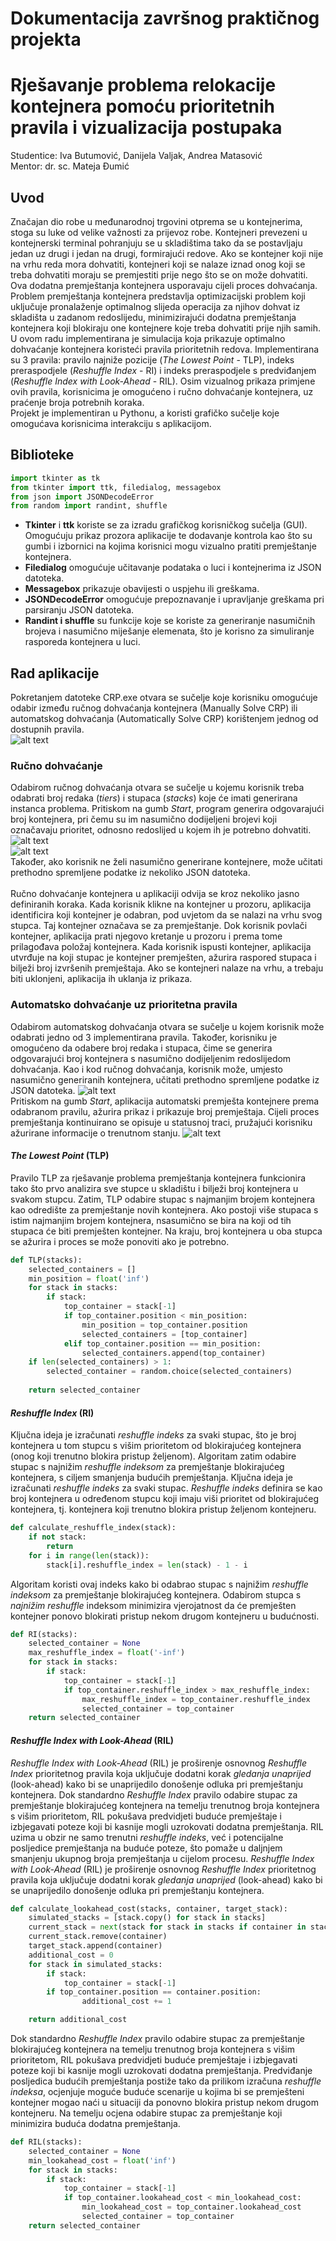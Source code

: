 # Dokumentacija završnog praktičnog projekta
# Rješavanje problema relokacije kontejnera pomoću prioritetnih pravila i vizualizacija postupaka
Studentice: Iva Butumović, Danijela Valjak, Andrea Matasović <br/>
Mentor: dr. sc. Mateja Đumić <br/>
## Uvod
Značajan dio robe u međunarodnoj trgovini otprema se u kontejnerima, stoga su luke od velike važnosti za prijevoz robe. Kontejneri prevezeni u kontejnerski terminal pohranjuju se u skladištima tako da se postavljaju jedan uz drugi i jedan na drugi, formirajući redove.
Ako se kontejner koji nije na vrhu reda mora dohvatiti, kontejneri koji se nalaze iznad onog koji se treba dohvatiti moraju se premjestiti prije nego što se on može dohvatiti. Ova dodatna premještanja kontejnera usporavaju cijeli proces dohvaćanja.
Problem premještanja kontejnera predstavlja optimizacijski problem koji uključuje
pronalaženje optimalnog slijeda operacija za njihov dohvat iz skladišta u zadanom
redoslijedu, minimizirajući dodatna premještanja kontejnera koji blokiraju one kontejnere koje treba dohvatiti prije njih samih.
U ovom radu implementirana je simulacija koja prikazuje optimalno dohvaćanje kontejnera
koristeći pravila prioritetnih redova. Implementirana su 3 pravila: pravilo najniže pozicije (*The Lowest Point* - TLP), indeks preraspodjele (*Reshuffle Index* - RI) i indeks preraspodjele s predviđanjem (*Reshuffle Index with Look-Ahead* - RIL). Osim vizualnog prikaza primjene ovih pravila, korisnicima je omogućeno i ručno dohvaćanje kontejnera, uz praćenje broja
potrebnih koraka. <br/>
Projekt je implementiran u Pythonu, a koristi grafičko sučelje koje omogućava korisnicima interakciju s aplikacijom.
## Biblioteke
```python
import tkinter as tk
from tkinter import ttk, filedialog, messagebox
from json import JSONDecodeError
from random import randint, shuffle
```
* **Tkinter** i **ttk** koriste se za izradu grafičkog korisničkog sučelja (GUI). Omogućuju prikaz prozora aplikacije te dodavanje kontrola kao što su gumbi i izbornici na kojima korisnici mogu vizualno pratiti premještanje kontejnera.
* **Filedialog** omogućuje učitavanje podataka o luci i kontejnerima iz JSON datoteka.
* **Messagebox** prikazuje obavijesti o uspjehu ili greškama.
* **JSONDecodeError** omogućuje prepoznavanje i upravljanje greškama pri parsiranju JSON datoteka.
* **Randint i shuffle** su funkcije koje se koriste za generiranje nasumičnih brojeva i nasumično miješanje elemenata, što je korisno za simuliranje rasporeda kontejnera u luci.
## Rad aplikacije
Pokretanjem datoteke CRP.exe otvara se sučelje koje korisniku omogućuje odabir između ručnog dohvaćanja kontejnera (Manually Solve CRP) ili automatskog dohvaćanja (Automatically Solve CRP) korištenjem jednog od dostupnih pravila.  <br/>
![alt text](https://github.com/andreamatasovic/ZPP/blob/main/img/crp.png) <br/>
### Ručno dohvaćanje
Odabirom ručnog dohvaćanja otvara se sučelje u kojemu korisnik treba odabrati broj redaka (*tiers*) i stupaca (*stacks*) koje će imati generirana instanca problema. Pritiskom na gumb *Start*, program generira odgovarajući broj kontejnera, pri čemu su im nasumično dodijeljeni brojevi koji označavaju prioritet, odnosno redoslijed u kojem ih je potrebno dohvatiti.
![alt text](https://github.com/andreamatasovic/ZPP/blob/main/img/2.png) <br/>
![alt text](https://github.com/andreamatasovic/ZPP/blob/main/img/3.png) <br/>
Također, ako korisnik ne želi nasumično generirane kontejnere, može učitati prethodno spremljene podatke iz nekoliko JSON datoteka.  <br/>
<br/>
Ručno dohvaćanje kontejnera u aplikaciji odvija se kroz nekoliko jasno definiranih koraka. Kada korisnik klikne na kontejner u prozoru, aplikacija identificira koji kontejner je odabran, pod uvjetom da se nalazi na vrhu svog stupca. Taj kontejner označava se za premještanje. Dok korisnik povlači kontejner, aplikacija prati njegovo kretanje u prozoru i prema tome prilagođava položaj kontejnera. Kada korisnik ispusti kontejner, aplikacija utvrđuje na koji stupac je kontejner premješten, ažurira raspored stupaca i bilježi broj izvršenih premještaja. Ako se kontejneri nalaze na vrhu, a trebaju biti uklonjeni, aplikacija ih uklanja iz prikaza.  <br/>
### Automatsko dohvaćanje uz prioritetna pravila
Odabirom automatskog dohvaćanja otvara se sučelje u kojem korisnik može odabrati jedno od 3 implementirana pravila. Također, korisniku je omogućeno da odabere broj redaka i stupaca, čime se generira odgovarajući broj kontejnera s nasumično dodijeljenim redoslijedom dohvaćanja. Kao i kod ručnog dohvaćanja, korisnik može, umjesto nasumično generiranih kontejnera, učitati prethodno spremljene podatke iz JSON datoteka.
![alt text](https://github.com/andreamatasovic/ZPP/blob/main/img/4.png) <br/>
Pritiskom na gumb _Start_, aplikacija automatski premješta kontejnere prema odabranom pravilu, ažurira prikaz i prikazuje broj premještaja. Cijeli proces premještanja kontinuirano se opisuje u statusnoj traci, pružajući korisniku ažurirane informacije o trenutnom stanju.
![alt text](https://github.com/andreamatasovic/ZPP/blob/main/img/5.png) <br/>
#### *The Lowest Point* (TLP)
Pravilo TLP za rješavanje problema premještanja kontejnera funkcionira tako što prvo analizira sve stupce u skladištu i bilježi broj kontejnera u svakom stupcu. Zatim, TLP odabire stupac s najmanjim brojem kontejnera kao odredište za premještanje novih kontejnera. Ako postoji više stupaca s istim najmanjim brojem kontejnera, nsasumično se bira na koji od tih stupaca će biti premješten kontejner. Na kraju, broj kontejnera u oba stupca se ažurira i proces se može ponoviti ako je potrebno.
```python
def TLP(stacks):
    selected_containers = []
    min_position = float('inf')
    for stack in stacks:
        if stack:
            top_container = stack[-1]
            if top_container.position < min_position:
                min_position = top_container.position
                selected_containers = [top_container]
            elif top_container.position == min_position:
                selected_containers.append(top_container)
    if len(selected_containers) > 1:
        selected_container = random.choice(selected_containers)
    
    return selected_container
```
#### *Reshuffle Index* (RI)
Ključna ideja je izračunati *reshuffle indeks* za svaki stupac, što je broj kontejnera u tom stupcu s višim prioritetom od blokirajućeg kontejnera (onog koji trenutno blokira pristup željenom). Algoritam zatim odabire stupac s najnižim _reshuffle indeksom_ za premještanje blokirajućeg kontejnera, s ciljem smanjenja budućih premještanja. 
Ključna ideja je izračunati _reshuffle indeks_ za svaki stupac. _Reshuffle indeks_ definira se kao broj kontejnera u određenom stupcu koji imaju viši prioritet od blokirajućeg kontejnera, tj. kontejnera koji trenutno blokira pristup željenom kontejneru.
```python
def calculate_reshuffle_index(stack):
    if not stack:
        return
    for i in range(len(stack)):
        stack[i].reshuffle_index = len(stack) - 1 - i 
```
Algoritam koristi ovaj indeks kako bi odabrao stupac s najnižim _reshuffle indeksom_ za premještanje blokirajućeg kontejnera. Odabirom stupca s _najnižim reshuffle_ indeksom minimizira vjerojatnost da će premješten kontejner ponovo blokirati pristup nekom drugom kontejneru u budućnosti.
```python
def RI(stacks):
    selected_container = None
    max_reshuffle_index = float('-inf')
    for stack in stacks:
        if stack:
            top_container = stack[-1]
            if top_container.reshuffle_index > max_reshuffle_index:
                max_reshuffle_index = top_container.reshuffle_index
                selected_container = top_container
    return selected_container
```
#### *Reshuffle Index with Look-Ahead* (RIL)
_Reshuffle Index with Look-Ahead_ (RIL) je proširenje osnovnog _Reshuffle Index_ prioritetnog pravila koja uključuje dodatni korak *gledanja unaprijed* (look-ahead) kako bi se unaprijedilo donošenje odluka pri premještanju kontejnera. Dok standardno  _Reshuffle Index_ pravilo odabire stupac za premještanje blokirajućeg kontejnera na temelju trenutnog broja kontejnera s višim prioritetom, RIL pokušava predvidjeti buduće premještaje i izbjegavati poteze koji bi kasnije mogli uzrokovati dodatna premještanja.
RIL uzima u obzir ne samo trenutni _reshuffle indeks_, već i potencijalne posljedice premještanja na buduće poteze, što pomaže u daljnjem smanjenju ukupnog broja premještanja u cijelom procesu.
_Reshuffle Index with Look-Ahead_ (RIL) je proširenje osnovnog _Reshuffle Index_ prioritetnog pravila koja uključuje dodatni korak *gledanja unaprijed* (look-ahead) kako bi se unaprijedilo donošenje odluka pri premještanju kontejnera. 
```python
def calculate_lookahead_cost(stacks, container, target_stack):
    simulated_stacks = [stack.copy() for stack in stacks]
    current_stack = next(stack for stack in stacks if container in stack)
    current_stack.remove(container)
    target_stack.append(container)
    additional_cost = 0
    for stack in simulated_stacks:
        if stack:
            top_container = stack[-1]
        if top_container.position == container.position:
                additional_cost += 1  

    return additional_cost
```
Dok standardno  _Reshuffle Index_ pravilo odabire stupac za premještanje blokirajućeg kontejnera na temelju trenutnog broja kontejnera s višim prioritetom, RIL pokušava predvidjeti buduće premještaje i izbjegavati poteze koji bi kasnije mogli uzrokovati dodatna premještanja.
Predviđanje posljedica budućih premještanja postiže tako da prilikom izračuna _reshuffle indeksa_, ocjenjuje moguće buduće scenarije u kojima bi se premješteni kontejner mogao naći u situaciji da ponovno blokira pristup nekom drugom kontejneru. Na temelju ocjena odabire stupac za premještanje koji minimizira buduća dodatna premještanja.
```python
def RIL(stacks):
    selected_container = None
    min_lookahead_cost = float('inf')
    for stack in stacks:
        if stack:
            top_container = stack[-1]
            if top_container.lookahead_cost < min_lookahead_cost:
                min_lookahead_cost = top_container.lookahead_cost
                selected_container = top_container
    return selected_container
```
